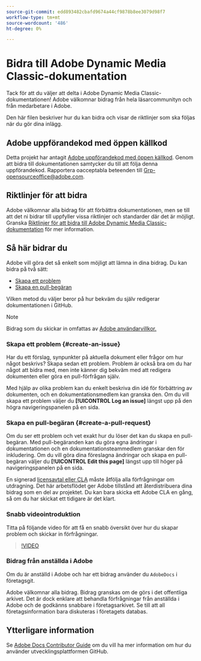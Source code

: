 ```yaml
---
source-git-commit: edd893482cbafd9674a44cf9878b8ee3079d98f7
workflow-type: tm+mt
source-wordcount: '486'
ht-degree: 0%

---
```

# Bidra till Adobe Dynamic Media Classic-dokumentation

Tack för att du väljer att delta i Adobe Dynamic Media Classic-dokumentationen! Adobe välkomnar bidrag från hela läsarcommunityn och från medarbetare i Adobe.

Den här filen beskriver hur du kan bidra och visar de riktlinjer som ska följas när du gör dina inlägg.

## Adobe uppförandekod med öppen källkod

Detta projekt har antagit [Adobe uppförandekod med öppen källkod](code-of-conduct.md). Genom att bidra till dokumentationen samtycker du till att följa denna uppförandekod. Rapportera oacceptabla beteenden till [Grp-opensourceoffice@adobe.com](mailto:Grp-opensourceoffice@adobe.com).

## Riktlinjer för att bidra

Adobe välkomnar alla bidrag för att förbättra dokumentationen, men se till att det ni bidrar till uppfyller vissa riktlinjer och standarder där det är möjligt. Granska [Riktlinjer för att bidra till Adobe Dynamic Media Classic-dokumentation](guidelines.md) för mer information.

## Så här bidrar du

Adobe vill göra det så enkelt som möjligt att lämna in dina bidrag. Du kan bidra på två sätt:

* [Skapa ett problem](#create-an-issue)
* [Skapa en pull-begäran](#create-a-pull-request)

Vilken metod du väljer beror på hur bekväm du själv redigerar dokumentationen i GitHub.

>[!NOTE]
>
>Bidrag som du skickar in omfattas av [Adobe användarvillkor.](https://www.adobe.com/legal/terms.html)

### Skapa ett problem {#create-an-issue}

Har du ett förslag, synpunkter på aktuella dokument eller frågor om hur något beskrivs? Skapa sedan ett problem. Problem är också bra om du har något att bidra med, men inte känner dig bekväm med att redigera dokumenten eller göra en pull-förfrågan själv.

Med hjälp av olika problem kan du enkelt beskriva din idé för förbättring av dokumenten, och en dokumentationsmedlem kan granska den. Om du vill skapa ett problem väljer du **[!UICONTROL Log an issue]** längst upp på den högra navigeringspanelen på en sida.

### Skapa en pull-begäran {#create-a-pull-request}

Om du ser ett problem och vet exakt hur du löser det kan du skapa en pull-begäran. Med pull-begäranden kan du göra egna ändringar i dokumentationen och en dokumentationsteammedlem granskar den för inkludering. Om du vill göra dina föreslagna ändringar och skapa en pull-begäran väljer du **[!UICONTROL Edit this page]** längst upp till höger på navigeringspanelen på en sida.

En signerad [licensavtal eller CLA](https://opensource.adobe.com/cla.html) måste åtfölja alla förfrågningar om utdragning. Det här arbetsflödet ger Adobe tillstånd att återdistribuera dina bidrag som en del av projektet. Du kan bara skicka ett Adobe CLA en gång, så om du har skickat ett tidigare är det klart.

### Snabb videointroduktion

Titta på följande video för att få en snabb översikt över hur du skapar problem och skickar in förfrågningar.

>[!VIDEO](https://video.tv.adobe.com/v/27069)

### Bidrag från anställda i Adobe

Om du är anställd i Adobe och har ett bidrag använder du `AdobeDocs` i företagsgit.

Adobe välkomnar alla bidrag. Bidrag granskas om de görs i det offentliga arkivet. Det är dock enklare att behandla förfrågningar från anställda i Adobe och de godkänns snabbare i företagsarkivet. Se till att all företagsinformation bara diskuteras i företagets databas.

## Ytterligare information

Se [Adobe Docs Contributor Guide](https://experienceleague.adobe.com/en/docs/contributor/contributor-guide/introduction) om du vill ha mer information om hur du använder utvecklingsplattformen GitHub.

